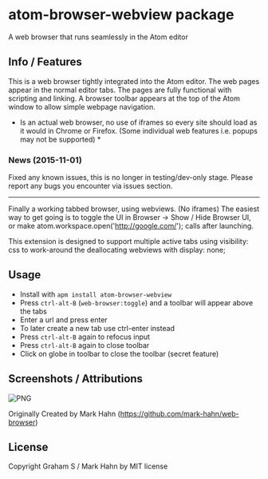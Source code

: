 # atom-browser-webview package

A web browser that runs seamlessly in the Atom editor

## Info / Features

This is a web browser tightly integrated into the Atom editor.  The web pages appear in the normal editor tabs.  The pages are fully functional with scripting and linking. A browser toolbar appears at the top of the Atom window to allow simple webpage navigation.

* Is an actual web browser, no use of iframes so every site should load as it would in Chrome or Firefox. (Some individual web features i.e. popups may not be supported) *

### News (2015-11-01)

Fixed any known issues, this is no longer in testing/dev-only stage. Please report any bugs you encounter via issues section.

---

Finally a working tabbed browser, using webviews. (No iframes) The easiest way to get going is to toggle the UI in Browser -> Show / Hide Browser UI, or make atom.workspace.open('http://google.com/'); calls after launching.

This extension is designed to support multiple active tabs using visibility: css to work-around the deallocating webviews with display: none;

## Usage

- Install with `apm install atom-browser-webview`
- Press `ctrl-alt-B` (`web-browser:toggle`) and a toolbar will appear above the tabs
- Enter a url and press enter
- To later create a new tab use ctrl-enter instead
- Press `ctrl-alt-B` again to refocus input
- Press `ctrl-alt-B` again to close toolbar
- Click on globe in toolbar to close the toolbar (secret feature)

## Screenshots / Attributions

![PNG](https://github.com/gstack/atom-browser-webview/blob/master/screenshots/screenshot.png?raw=true)

Originally Created by Mark Hahn (https://github.com/mark-hahn/web-browser)

## License

Copyright Graham S / Mark Hahn by MIT license

